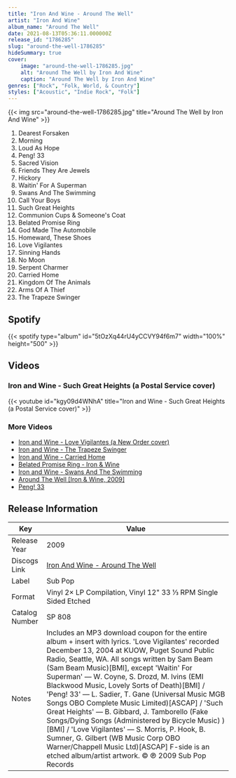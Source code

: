 ```yaml
---
title: "Iron And Wine - Around The Well"
artist: "Iron And Wine"
album_name: "Around The Well"
date: 2021-08-13T05:36:11.000000Z
release_id: "1786285"
slug: "around-the-well-1786285"
hideSummary: true
cover:
    image: "around-the-well-1786285.jpg"
    alt: "Around The Well by Iron And Wine"
    caption: "Around The Well by Iron And Wine"
genres: ["Rock", "Folk, World, & Country"]
styles: ["Acoustic", "Indie Rock", "Folk"]
---
```


{{< img src="around-the-well-1786285.jpg" title="Around The Well by Iron And Wine" >}}

<!-- section break -->

1. Dearest Forsaken
2. Morning
3. Loud As Hope
4. Peng! 33
5. Sacred Vision
6. Friends They Are Jewels
7. Hickory
8. Waitin' For A Superman
9. Swans And The Swimming
10. Call Your Boys
11. Such Great Heights
12. Communion Cups & Someone's Coat
13. Belated Promise Ring
14. God Made The Automobile
15. Homeward, These Shoes
16. Love Vigilantes
17. Sinning Hands
18. No Moon
19. Serpent Charmer
20. Carried Home
21. Kingdom Of The Animals
22. Arms Of A Thief
23. The Trapeze Swinger

<!-- section break -->


## Spotify
{{< spotify type="album" id="5tOzXq44rU4yCCVY94f6m7" width="100%" height="500" >}}



## Videos
### Iron and Wine - Such Great Heights (a Postal Service cover)
{{< youtube id="kgy09d4WNhA" title="Iron and Wine - Such Great Heights (a Postal Service cover)" >}}<br>

### More Videos

- [Iron and Wine - Love Vigilantes (a New Order cover)](https://www.youtube.com/watch?v=EL-mDlRKNKg)
- [Iron and Wine - The Trapeze Swinger](https://www.youtube.com/watch?v=yt7O8gDy0DA)
- [Iron and Wine - Carried Home](https://www.youtube.com/watch?v=rMTYjiJ8wO8)
- [Belated Promise Ring - Iron & Wine](https://www.youtube.com/watch?v=vVwIBFEjQXY)
- [Iron and Wine - Swans And The Swimming](https://www.youtube.com/watch?v=UNDb6I3OJqU)
- [Around The Well [Iron & Wine, 2009]](https://www.youtube.com/watch?v=FKjMFeB56TU)
- [Peng! 33](https://www.youtube.com/watch?v=7uEQpxm5ODo)


## Release Information
|  Key           | Value                                                |
| ---------------| ---------------------------------------------------- |
| Release Year   | 2009                                   |
| Discogs Link   | [Iron And Wine - Around The Well](https://www.discogs.com/release/1786285-Iron-And-Wine-Around-The-Well) |
| Label          | Sub Pop |
| Format         | Vinyl 2× LP Compilation, Vinyl 12" 33 ⅓ RPM Single Sided Etched |
| Catalog Number | SP 808 |
| Notes | Includes an MP3 download coupon for the entire album + insert with lyrics. 'Love Vigilantes' recorded December 13, 2004 at KUOW, Puget Sound Public Radio, Seattle, WA.  All songs written by Sam Beam (Sam Beam Music)[BMI], except 'Waitin' For Superman' — W. Coyne, S. Drozd, M. Ivins (EMI Blackwood Music, Lovely Sorts of Death)[BMI] / 'Peng! 33' — L. Sadier, T. Gane (Universal Music MGB Songs OBO Complete Music Limited)[ASCAP] / 'Such Great Heights' — B. Gibbard, J. Tamborello (Fake Songs/Dying Songs (Administered by Bicycle Music) ) [BMI] / 'Love Vigilantes' — S. Morris, P. Hook, B. Sumner, G. Gilbert (WB Music Corp OBO Warner/Chappell Music Ltd)[ASCAP]  F-side is an etched album/artist artwork.  © ℗ 2009 Sub Pop Records |